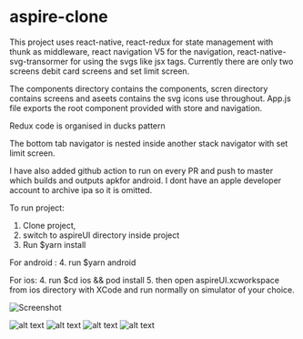 
# aspire-clone

This project uses react-native, react-redux for state management with thunk as middleware, react navigation V5 for the navigation, react-native-svg-transormer for using the svgs like jsx tags. Currently there are only two screens debit card screens and set limit screen.

The components directory contains the components, scren directory contains screens and aseets contains the svg icons use throughout. App.js file exports the root component provided with store and navigation.

Redux code is organised in ducks pattern

The bottom tab navigator is nested inside another stack navigator with set limit screen.

I have also added github action to run on every PR and push to master which builds and outputs apkfor android. I dont have an apple developer account to archive ipa so it is omitted.

To run project:

1. Clone project,
2. switch to aspireUI directory inside project
3. Run $yarn install

For android :
4. run $yarn android

For ios:
4. run $cd ios && pod install
5. then open aspireUI.xcworkspace from ios directory with XCode and run normally on simulator of your choice.

![Screenshot](screenshot.png)

![alt text](https://github.com/ankitsinghh121/aspire-clone/blob/master/screenshots/first.png?raw=true)
![alt text](https://github.com/ankitsinghh121/aspire-clone/blob/master/screenshots/second.png?raw=true)
![alt text](https://github.com/ankitsinghh121/aspire-clone/blob/master/screenshots/third.png?raw=true)
![alt text](https://github.com/ankitsinghh121/aspire-clone/blob/master/screenshots/fourth.png?raw=true)